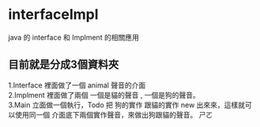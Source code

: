 # interfaceImpl
java 的 interface 和 Implment 的相關應用
## 目前就是分成3個資料夾  
1.Interface 裡面做了一個 animal 聲音的介面  
2.Implment  裡面做了兩個 一個是貓的聲音 , 一個是狗的聲音。  
3.Main 立面做一個執行，Todo 把 狗的實作 跟貓的實作 new 出來來，這樣就可以使用同一個 介面底下兩個實作聲音，來做出狗跟貓的聲音。  ㄕㄛ
